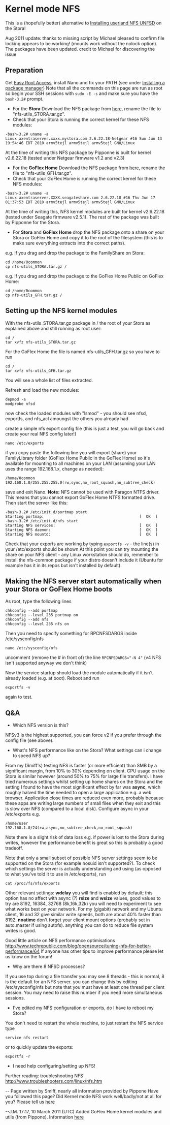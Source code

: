 # Kernel mode NFS

This is a (hopefully better) alternative to [Installing userland NFS UNFSD](Installing_userland_NFS_UNFSD.md) on the Stora!

Aug 2011 update: thanks to missing script by Michael pleased to confirm file locking appears to be working! (mounts work without the nolock option). The packages have been updated. credit to Michael for discovering the issue

## Preparation

Get [Easy Root Access](Easy_Root_Access.md), install Nano and fix your PATH (see under [Installing a package manager](Installing_a_package_manager.md))
Note that all the commands on this page are run as root so begin your SSH sessions with `sudo -E -s` and make sure you have the `bash-3.2#` prompt.

- For the **Stora** Download the NFS package from [here](http://www.openstora.com/files/albums/userpics/10221/nfs-utils_STORA_tar.gz), rename the file to "nfs-utils_STORA.tar.gz".
- Check that your Stora is running the correct kernel for these NFS modules:
```
-bash-3.2# uname -a
Linux axentraserver.xxxx.mystora.com 2.6.22.18-Netgear #16 Sun Jun 13 19:54:46 EDT 2010 armv5tejl armv5tejl armv5tejl GNU/Linux
```
At the time of writing this NFS package by Pipponne is built for kernel v2.6.22.18 (tested under Netgear firmware v1.2 and v2.3)

- For the **GoFlex Home** Download the NFS package from [here](http://www.openstora.com/files/albums/userpics/12676/nfs-utils_GFH_tar.gz), rename the file to "nfs-utils_GFH.tar.gz".
- Check that your GoFlex Home is running the correct kernel for these NFS modules:
```
-bash-3.2# uname -a
Linux axentraserver.XXXX.seagateshare.com 2.6.22.18 #16 Thu Jun 17 01:37:53 EDT 2010 armv5tejl armv5tejl armv5tejl GNU/Linux
```

At the time of writing this, NFS kernel modules are built for kernel v2.6.22.18 (tested under Seagate firmware v2.5.1). The rest of the package was built by Pipponne for the Stora.

- For **Stora** and **GoFlex Home** drop the NFS package onto a share on your Stora or GoFlex Home and copy it to the root of the filesystem (this is to make sure everything extracts into the correct paths).

e.g. if you drag and drop the package to the FamilyShare on Stora:
```
cd /home/0common
cp nfs-utils_STORA.tar.gz /
```
e.g. if you drag and drop the package to the GoFlex Home Public on GoFlex Home:
```
cd /home/0common
cp nfs-utils_GFH.tar.gz /
```

## Setting up the NFS kernel modules

With the nfs-utils_STORA.tar.gz package in / the root of your Stora as explained above and still running as root user:
```
cd /
tar xvfz nfs-utils_STORA.tar.gz
```
For the GoFlex Home the file is named nfs-utils_GFH.tar.gz so you have to run
```
cd /
tar xvfz nfs-utils_GFH.tar.gz
```
You will see a whole list of files extracted.

Refresh and load the new modules:
```
depmod -a
modprobe nfsd
```
now check the loaded modules with "lsmod" - you should see nfsd, exportfs, and nfs_acl amoungst the others you already had

create a simple nfs export config file (this is just a test, you will go back and create your real NFS config later!)
```
nano /etc/exports
```
if you copy paste the following line you will export (share) your FamilyLibrary folder (GoFlex Home Public in the GoFlex Home) so it's available for mounting to all machines on your LAN (assuming your LAN uses the range 192.168.1.x, change as needed):
```
/home/0common 192.168.1.0/255.255.255.0(rw,sync,no_root_squash,no_subtree_check)
```
save and exit Nano. **Note:** NFS cannot be used with Paragon NTFS driver. This means that you cannot export GoFlex Home NTFS formatted drive. Then start the server like this:
```
-bash-3.2# /etc/init.d/portmap start
Starting portmap:                                          [  OK  ]
-bash-3.2# /etc/init.d/nfs start
Starting NFS services:                                     [  OK  ]
Starting NFS daemon:                                       [  OK  ]
Starting NFS mountd:                                       [  OK  ]
```
Check that your exports are working by typing `exportfs -v` - the line(s) in your /etc/exports should be shown
At this point you can try mounting the share on your NFS client - any Linux workstation should do, remember to install the nfs-common package if your distro doesn't include it (Ubuntu for example has it in its repos but isn't installed by default).

## Making the NFS server start automatically when your Stora or GoFlex Home boots

As root, type the following lines
```
chkconfig --add portmap
chkconfig --level 235 portmap on
chkconfig --add nfs
chkconfig --level 235 nfs on
```
Then you need to specify something for RPCNFSDARGS inside /etc/sysconfig/nfs
```
nano /etc/sysconfig/nfs
```
uncomment (remove the # in front of) the line `RPCNFSDARGS="-N 4"` (v4 NFS isn't supported anyway we don't think)

Now the service startup should load the module automatically if it isn't already loaded (e.g. at boot). Reboot and run
```
exportfs -v
```
again to test.
## Q&A

- Which NFS version is this?

NFSv3 is the highest supported, you can force v2 if you prefer through the config file (see above).

- What's NFS performance like on the Stora? What settings can i change to speed NFS up?

From my (Smiff's) testing NFS is faster (or more efficient) than SMB by a significant margin, from 10% to 30% depending on client. CPU usage on the Stora is similar however (around 50% to 75% for large file transfers). I have tried numerous settings whilst setting up home shares on the Stora and the setting I found to have the most significant effect by far was **async**, which roughly halved the time needed to open a large application e.g. a web browser. Application close times are reduced even more, probably because these apps are writing large numbers of small files when they exit and this is slow over NFS (compared to a local disk).
Configure async in your /etc/exports e.g.
```
/home/user       192.168.1.0/24(rw,async,no_subtree_check,no_root_squash)
```
Note there is a slight risk of data loss e.g. if power is lost to the Stora during writes, however the performance benefit is great so this is probably a good tradeoff.

Note that only a small subset of possible NFS server settings seem to be supported on the Stora (for example nosuid isn't supported?). To check which settings the server is actually understanding and using (as opposed to what you've told it to use in /etc/exports), run
```
cat /proc/fs/nfs/exports 
```
Other relevant settings:
**wdelay** you will find is enabled by default; this option has no affect with async (?)
**rsize** and **wsize** values, good values to try are 8192, 16384, 32768 (8k,16k,32k) you will need to experiment to see what works best on your network. For my (gigabit) network and my Ubuntu client, 16 and 32 give similar write speeds, both are about 40% faster than 8192.
**noatime** don't forget your client mount options (probably set in auto.master if using autofs). anything you can do to reduce file system writes is good.

Good little article on NFS performance optimisations http://www.techrepublic.com/blog/opensource/tuning-nfs-for-better-performance/64 If anyone has other tips to improve performance please let us know on the forum!

- Why are there 8 NFSD processes?

If you use top during a file transfer you may see 8 threads - this is normal, 8 is the default for an NFS server. you can change this by editing /etc/sysconfig/nfs but note that you must have at least one thread per client session. You may need to raise this number if you need more simultaneous sessions.

- I've edited my NFS configuration or exports, do I have to reboot my Stora?

You don't need to restart the whole machine, to just restart the NFS service type
```
service nfs restart
```
or to quickly update the exports:
```
exportfs -r
```

- I need help configuring/setting up NFS!

Further reading: troubleshooting NFS http://www.troubleshooters.com/linux/nfs.htm


-- Page written by Smiff, nearly all information provided by Pippone
Have you followed this page? Did Kernel mode NFS work well/badly/not at all for you? Please tell us [here](http://www.openstora.com/forum/viewtopic.php?f=1&t=282)

--J.M. 17:17, 10 March 2011 (UTC) Added GoFlex Home kernel modules and utils (from Pippone). Information [here](http://www.openstora.com/forum/viewtopic.php?f=16&t=798)